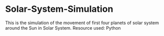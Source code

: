 # Solar-System-Simulation
This is the simulation of the movement of first four planets of solar system around the Sun in Solar System. Resource used: Python

